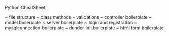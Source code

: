 Python CheatSheet

~ file structure
~ class methods
~ validations
~ controller boilerplate
~ model boilerplate
~ server boilerplate
~ login and registration
~ mysqlconnection boilerplate
~ dunder init boilerplate
~ html form boilerplate
